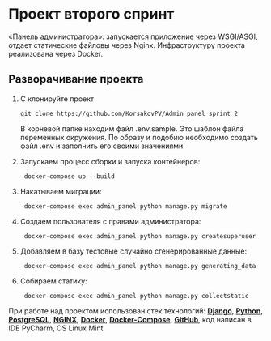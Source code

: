 [comment]: <> (# Техническое задание)

[comment]: <> (В качестве второго задания предлагаем расширить проект «Панель администратора»: запустить приложение через WSGI/ASGI, настроить отдачу статических файлов через Nginx и подготовить инфраструктуру для работы с Docker. Для этого перенесите в репозиторий код, который вы написали в первом спринте, и выполните задания из папки `tasks`.)

[comment]: <> (## Используемые технологии)

[comment]: <> (- Приложение запускается под управлением сервера WSGI/ASGI.)

[comment]: <> (- Для отдачи [статических файлов]&#40;https://nginx.org/ru/docs/beginners_guide.html#static&#41; используется **Nginx.**)

[comment]: <> (- Виртуализация осуществляется в **Docker.**)

[comment]: <> (## Основные компоненты системы)

[comment]: <> (1. **Cервер WSGI/ASGI** — сервер с запущенным приложением.)

[comment]: <> (2. **Nginx** — прокси-сервер, который является точкой входа для web-приложения.)

[comment]: <> (3. **PostgreSQL** — реляционное хранилище данных. )

[comment]: <> (4. **ETL** — механизм обновления данных между PostgreSQL и ES.)

[comment]: <> (## Схема сервиса)

[comment]: <> (![all]&#40;images/all.png&#41;)

[comment]: <> (## Требования к проекту)

[comment]: <> (1. Приложение должно быть запущено через WSGI/ASGI.)

[comment]: <> (2. Все компоненты системы находятся в Docker.)

[comment]: <> (3. Отдача статических файлов осуществляется за счёт Nginx.)

[comment]: <> (## Рекомендации к проекту)

[comment]: <> (1. Для работы с WSGI/ASGI-сервером база данных использует специального юзера.)

[comment]: <> (2. Для взаимодействия между контейнерами используйте docker compose.)

 
# Проект второго спринт

«Панель администратора»: запускается приложение через WSGI/ASGI, отдает статические файловы через Nginx. Инфраструктуру проекта реализована через Docker.

## Разворачивание проекта

1.  С клонируйте проект

        git clone https://github.com/KorsakovPV/Admin_panel_sprint_2
    
    В корневой папке находим файл .env.sample. Это шаблон файла переменных окружения. По образу и подобию необходимо создать файл .env и заполнить его своими значениями.


2. Запускаем процесс сборки и запуска контейнеров:

        docker-compose up --build

3. Накатываем миграции:

        docker-compose exec admin_panel python manage.py migrate

4. Создаем пользователя с правами администратора:

        docker-compose exec admin_panel python manage.py createsuperuser

5. Добавляем в базу тестовые случайно сгенерированные данные:

        docker-compose exec admin_panel python manage.py generating_data

6. Собираем статику:

        docker-compose exec admin_panel python manage.py collectstatic

При работе над проектом использован стек технологий: **[Django](https://www.djangoproject.com/)**, **[Python](https://www.python.org/)**, **[PostgreSQL](https://www.postgresql.org/)**, **[NGINX](https://nginx.org/)**, **[Docker](https://www.docker.com/)**, **[Docker-Compose](https://docs.docker.com/compose/)**, **[GitHub](https://github.com)**, код написан в IDE PyCharm, OS Linux Mint